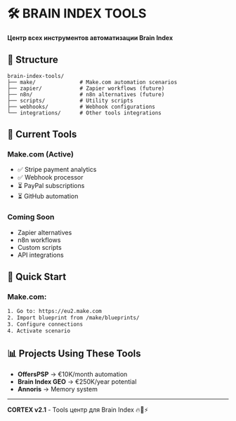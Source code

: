 # 🛠️ BRAIN INDEX TOOLS

**Центр всех инструментов автоматизации Brain Index**

## 📁 Structure

```
brain-index-tools/
├── make/              # Make.com automation scenarios
├── zapier/            # Zapier workflows (future)
├── n8n/               # n8n alternatives (future)
├── scripts/           # Utility scripts
├── webhooks/          # Webhook configurations
└── integrations/      # Other tools integrations
```

## 🚀 Current Tools

### Make.com (Active)
- ✅ Stripe payment analytics
- ✅ Webhook processor
- ⏳ PayPal subscriptions
- ⏳ GitHub automation

### Coming Soon
- Zapier alternatives
- n8n workflows  
- Custom scripts
- API integrations

## 🔧 Quick Start

### Make.com:
```bash
1. Go to: https://eu2.make.com
2. Import blueprint from /make/blueprints/
3. Configure connections
4. Activate scenario
```

## 📊 Projects Using These Tools

- **OffersPSP** → €10K/month automation
- **Brain Index GEO** → €250K/year potential
- **Annoris** → Memory system

---
**CORTEX v2.1** - Tools центр для Brain Index 🔥💪⚡